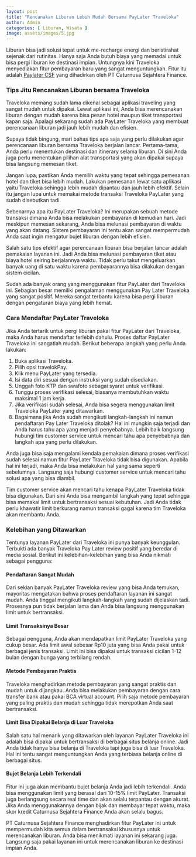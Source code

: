```yaml
---
layout: post
title: "Rencanakan Liburan Lebih Mudah Bersama PayLater Traveloka"
author: Admin
categories: [ Liburan, Wisata ]
image: assets/images/5.jpg
---
```


Liburan bisa jadi solusi tepat untuk me-recharge energi dan beristirahat sejenak dari rutinitas. Hanya saja Anda butuh biaya yang memadai untuk bisa pergi liburan ke destinasi impian. Untungnya kini Traveloka menyediakan fitur pembayaran baru yang sangat menguntungkan. Fitur itu adalah [Paylater CSF](https://www.traveloka.com/id-id/travelokapay/paylater) yang dihadirkan oleh PT Caturnusa Sejahtera Finance. 

### Tips Jitu Rencanakan Liburan bersama Traveloka
Traveloka memang sudah lama dikenal sebagai aplikasi traveling yang sangat mudah untuk dipakai. Lewat aplikasi ini, Anda bisa merencanakan liburan dengan mudah karena bisa pesan hotel maupun tiket transportasi kapan saja. Apalagi sekarang sudah ada PayLater Traveloka yang membuat perencanaan liburan jadi jauh lebih mudah dan efisien. 

Supaya tidak bingung, mari bahas tips apa saja yang perlu dilakukan agar perencanaan liburan bersama Traveloka berjalan lancar. Pertama-tama, Anda perlu menentukan destinasi dan itinerary selama liburan. Di sini Anda juga perlu menentukan pilihan alat transportasi yang akan dipakai supaya bisa langsung memesan tiket. 

Jangan lupa, pastikan Anda memilih waktu yang tepat sehingga pemesanan hotel dan tiket bisa lebih mudah. Lakukan pemesanan lewat satu aplikasi yaitu Traveloka sehingga lebih mudah dipantau dan jauh lebih efektif. Selain itu jangan lupa untuk memakai metode transaksi Traveloka PayLater yang sudah disebutkan tadi. 

Sebenarnya apa itu PayLater Traveloka? Ini merupakan sebuah metode transaksi dimana Anda bisa melakukan pembayaran di kemudian hari. Jadi meskipun memesan sekarang, Anda bisa melunasi pembayaran di waktu yang akan datang. Sistem pembayaran ini tentu akan sangat mempermudah Anda saat ingin mengatur bujet liburan dengan lebih efisien. 

Salah satu tips efektif agar perencanaan liburan bisa berjalan lancar adalah pemakaian layanan ini. Jadi Anda bisa melunasi pembayaran tiket atau biaya hotel seiring berjalannya waktu. Tidak perlu takut mengeluarkan banyak uang di satu waktu karena pembayarannya bisa dilakukan dengan sistem cicilan. 

Sudah ada banyak orang yang menggunakan fitur PayLater dari Traveloka ini. Sebagian besar memiliki pengalaman menggunakan Pay Later Traveloka yang sangat positif. Mereka sangat terbantu karena bisa pergi liburan dengan pengaturan biaya yang lebih hemat. 

### Cara Mendaftar PayLater Traveloka
Jika Anda tertarik untuk pergi liburan pakai fitur PayLater dari Traveloka, maka Anda harus mendaftar terlebih dahulu. Proses daftar PayLater Traveloka ini sangatlah mudah. Berikut beberapa langkah yang perlu Anda lakukan:

1. Buka aplikasi Traveloka. 
2. Pilih opsi travelokPay.
3. Klik menu PayLater yang tersedia. 
4. Isi data diri sesuai dengan instruksi yang sudah disediakan. 
5. Unggah foto KTP dan swafoto sebagai syarat untuk verifikasi. 
6. Tunggu proses verifikasi selesai, biasanya membutuhkan waktu maksimal 1 jam kerja. 
7. Jika verifikasi sudah selesai, Anda bisa segera menggunakan limit Traveloka PayLater yang ditawarkan. 
8. Bagaimana jika Anda sudah mengikuti langkah-langkah ini namun pendaftaran Pay Later Traveloka ditolak? Hal ini mungkin saja terjadi dan Anda harus tahu apa yang menjadi penyebabnya. Lebih baik langsung hubungi tim customer service untuk mencari tahu apa penyebabnya dan langkah apa yang perlu dilakukan. 

Anda juga bisa saja mengalami kendala pemakaian dimana proses verifikasi sudah selesai namun fitur PayLater Traveloka tidak bisa digunakan. Apabila hal ini terjadi, maka Anda bisa melakukan hal yang sama seperti sebelumnya. Langsung saja hubungi customer service untuk mencari tahu solusi apa yang bisa diambil. 

Tim customer service akan mencari tahu kenapa PayLater Traveloka tidak bisa digunakan. Dari sini Anda bisa mengambil langkah yang tepat sehingga bisa memakai limit untuk bertransaksi sesuai kebutuhan. Jadi Anda tidak perlu khawatir limit berkurang namun transaksi gagal karena tim Traveloka akan membantu Anda. 

### Kelebihan yang Ditawarkan
Tentunya layanan PayLater dari Traveloka ini punya banyak keunggulan. Terbukti ada banyak Traveloka Pay Later review positif yang beredar di media sosial. Berikut ini kelebihan-kelebihan yang bisa Anda nikmati sebagai pengguna:

#### Pendaftaran Sangat Mudah
Dari sekian banyak PayLater Traveloka review yang bisa Anda temukan, mayoritas mengatakan bahwa proses pendaftaran layanan ini sangat mudah. Anda tinggal mengikuti langkah-langkah yang sudah dijelaskan tadi. Prosesnya pun tidak berjalan lama dan Anda bisa langsung menggunakan limit untuk bertransaksi. 

#### Limit Transaksinya Besar
Sebagai pengguna, Anda akan mendapatkan limit PayLater Traveloka yang cukup besar. Ada limit awal sebesar Rp10 juta yang bisa Anda pakai untuk berbagai jenis transaksi. Limit ini bisa dipakai untuk transaksi cicilan 1-12 bulan dengan bunga yang terbilang rendah. 

#### Metode Pembayaran Praktis
Traveloka menghadirkan metode pembayaran yang sangat praktis dan mudah untuk dijangkau. Anda bisa melakukan pembayaran dengan cara transfer bank atau pakai BCA virtual account. Pilih saja metode pembayaran yang paling praktis dan mudah sehingga tidak merepotkan Anda saat bertransaksi. 

#### Limit Bisa Dipakai Belanja di Luar Traveloka
Salah satu hal menarik yang ditawarkan oleh layanan PayLater Traveloka ini adalah bisa dipakai untuk bertransaksi di berbagai situs belanja online. Jadi Anda tidak hanya bisa belanja di Traveloka tapi juga bisa di luar Traveloka. Hal ini tentu sangat menguntungkan Anda yang terbiasa belanja online di berbagai situs. 

#### Bujet Belanja Lebih Terkendali
Fitur ini juga akan membantu bujet belanja Anda jadi lebih terkendali. Anda bisa menggunakan limit yang berasal dari 10-15% limit PayLater. Transaksi juga berlangsung secara real time dan akan selalu terpantau dengan akurat. Jika Anda menggunakannya dengan bijak dan membayar tepat waktu, maka skor kredit Caturnusa Sejahtera Finance Anda akan selalu bagus. 

PT Caturnusa Sejahtera Finance menghadirkan fitur PayLater ini untuk mempermudah kita semua dalam bertransaksi khususnya untuk merencanakan liburan. Anda bisa menikmati layanan ini sekarang juga. Langsung saja pakai layanan ini untuk merencanakan liburan ke destinasi impian Anda. 